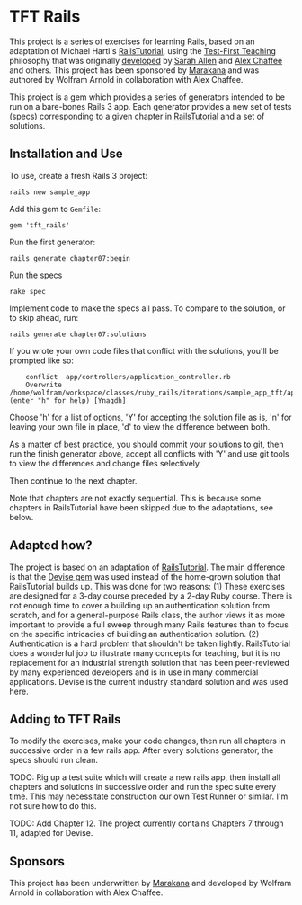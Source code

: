 TFT Rails
=========

This project is a series of exercises for learning Rails, based on an adaptation of Michael Hartl's [RailsTutorial],
using the [Test-First Teaching][tft] philosophy that was originally [developed][tft_preso] by [Sarah Allen][sarah] and [Alex Chaffee][alex] and others.
This project has been sponsored by [Marakana] and was authored by Wolfram Arnold in collaboration with Alex Chaffee.

This project is a gem which provides a series of generators intended to be run on a bare-bones Rails 3 app. Each
generator provides a new set of tests (specs) corresponding to a given chapter in [RailsTutorial] and a set of
solutions.

Installation and Use
--------------------

To use, create a fresh Rails 3 project:

    rails new sample_app

Add this gem to `Gemfile`:

    gem 'tft_rails'

Run the first generator:

    rails generate chapter07:begin

Run the specs

    rake spec

Implement code to make the specs all pass.  To compare to the solution, or to skip ahead, run:

    rails generate chapter07:solutions

If you wrote your own code files that conflict with the solutions, you'll be prompted like so:

        conflict  app/controllers/application_controller.rb
        Overwrite /home/wolfram/workspace/classes/ruby_rails/iterations/sample_app_tft/app/controllers/application_controller.rb? (enter "h" for help) [Ynaqdh]

Choose 'h' for a list of options, 'Y' for accepting the solution file as is, 'n' for leaving your own file in place, 'd' to view the difference between both.

As a matter of best practice, you should commit your solutions to git, then run the finish generator above, accept all conflicts with 'Y' and use git tools
to view the differences and change files selectively.

Then continue to the next chapter.

Note that chapters are not exactly sequential. This is because some chapters in RailsTutorial have been skipped due to
the adaptations, see below.

Adapted how?
------------

The project is based on an adaptation of [RailsTutorial]. The main difference is that the [Devise gem][devise] was used
instead of the home-grown solution that RailsTutorial builds up. This was done for two reasons: (1) These exercises
are designed for a 3-day course preceded by a 2-day Ruby course. There is not enough time to cover a building up an
authentication solution from scratch, and for a general-purpose Rails class, the author views it as more important
to provide a full sweep through many Rails features than to focus on the specific intricacies of building an
authentication solution. (2) Authentication is a hard problem that shouldn't be taken lightly. RailsTutorial does
a wonderful job to illustrate many concepts for teaching, but it is no replacement for an industrial strength solution
that has been peer-reviewed by many experienced developers and is in use in many commercial applications. Devise is the
current industry standard solution and was used here.

Adding to TFT Rails
-------------------

To modify the exercises, make your code changes, then run all chapters in
successive order in a few rails app. After every solutions generator, the
specs should run clean.

TODO: Rig up a test suite which will create a new rails app, then install
all chapters and solutions in successive order and run the spec suite every time.
This may necessitate construction our own Test Runner or similar. I'm not
sure how to do this.

TODO: Add Chapter 12. The project currently contains Chapters 7 through 11, adapted for Devise.

Sponsors
--------

This project has been underwritten by [Marakana] and developed by Wolfram Arnold in collaboration with Alex Chaffee.

[RailsTutorial]: http://railstutorial.org "Rails Tutorial"
[tft]: http://testfirst.org/ "Test-First Teaching"
[tft_preso]: http://www.slideshare.net/sarah.allen/test-first-teaching "TFT Presentation by Sarah Allen and Alex Chaffee"
[sarah]: http://blazingcloud.net "Sarah Allen, Founder of Blazing Cloud"
[alex]: http://alexch.github.com/ "Alex Chaffee"
[devise]: https://github.com/plataformatec/devise "Devise on Github"
[Marakana]: http://marakana.com "Marakana.com"
